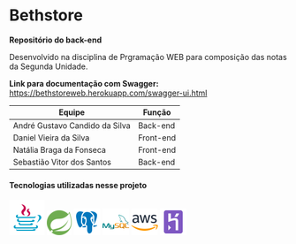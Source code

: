 # Bethstore

**Repositório do back-end**

Desenvolvido na disciplina de Prgramação WEB para composição das notas da Segunda Unidade.

**Link para documentação com Swagger:** https://bethstoreweb.herokuapp.com/swagger-ui.html

Equipe | Função
--------- | ------
André Gustavo Candido da Silva | Back-end
Daniel Vieira da Silva | Front-end
Natália Braga da Fonseca | Front-end
Sebastião Vitor dos Santos  | Back-end


#### **Tecnologias utilizadas nesse projeto**

![Alt text](image/java.png?raw=true "Java")
![Alt text](image/spring.png?raw=true "Spring")
![Alt text](image/postgreesql.png?raw=true "PostgreSQL")
![Alt text](image/mysql.png?raw=true "MySQL")
![Alt text](image/aws.png?raw=true "AWS")
![Alt text](image/heroku.png?raw=true "Heroku")
